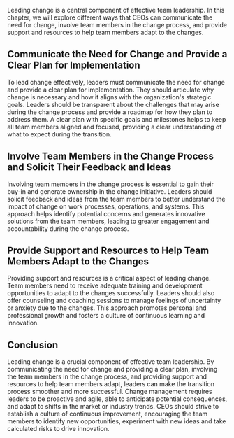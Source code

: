 

Leading change is a central component of effective team leadership. In this chapter, we will explore different ways that CEOs can communicate the need for change, involve team members in the change process, and provide support and resources to help team members adapt to the changes.

## Communicate the Need for Change and Provide a Clear Plan for Implementation

To lead change effectively, leaders must communicate the need for change and provide a clear plan for implementation. They should articulate why change is necessary and how it aligns with the organization's strategic goals. Leaders should be transparent about the challenges that may arise during the change process and provide a roadmap for how they plan to address them. A clear plan with specific goals and milestones helps to keep all team members aligned and focused, providing a clear understanding of what to expect during the transition.

## Involve Team Members in the Change Process and Solicit Their Feedback and Ideas

Involving team members in the change process is essential to gain their buy-in and generate ownership in the change initiative. Leaders should solicit feedback and ideas from the team members to better understand the impact of change on work processes, operations, and systems. This approach helps identify potential concerns and generates innovative solutions from the team members, leading to greater engagement and accountability during the change process.

## Provide Support and Resources to Help Team Members Adapt to the Changes

Providing support and resources is a critical aspect of leading change. Team members need to receive adequate training and development opportunities to adapt to the changes successfully. Leaders should also offer counseling and coaching sessions to manage feelings of uncertainty or anxiety due to the changes. This approach promotes personal and professional growth and fosters a culture of continuous learning and innovation.

## Conclusion

Leading change is a crucial component of effective team leadership. By communicating the need for change and providing a clear plan, involving the team members in the change process, and providing support and resources to help team members adapt, leaders can make the transition process smoother and more successful. Change management requires leaders to be proactive and agile, able to anticipate potential consequences, and adapt to shifts in the market or industry trends. CEOs should strive to establish a culture of continuous improvement, encouraging the team members to identify new opportunities, experiment with new ideas and take calculated risks to drive innovation.
